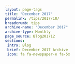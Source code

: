 ```yaml
---
layout: page-tags
title: "December 2017"
permalink: /tips/2017/10/
breadcrumb: tips
archive-name: "December 2017"
archive-type: Monthly
page_source: Blog201712
sections:
 intro: Blog
 brief: December 2017 Archive
 icon: fa fa-newspaper-o fa-5x
---
```

